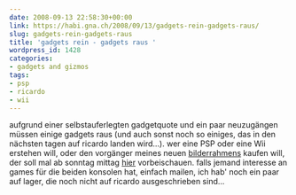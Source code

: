 ```yaml
---
date: 2008-09-13 22:58:30+00:00
link: https://habi.gna.ch/2008/09/13/gadgets-rein-gadgets-raus/
slug: gadgets-rein-gadgets-raus
title: 'gadgets rein - gadgets raus '
wordpress_id: 1428
categories:
- gadgets and gizmos
tags:
- psp
- ricardo
- wii
---
```


aufgrund einer selbstauferlegten gadgetquote und ein paar neuzugängen müssen einige gadgets raus (und auch sonst noch so einiges, das in den nächsten tagen auf ricardo landen wird...). wer eine PSP oder eine Wii erstehen will, oder den vorgänger meines neuen [bilderrahmens](https://habi.gna.ch/2008/09/09/gadget-2/) kaufen will, der soll mal ab sonntag mittag [hier](http://info.ricardo.ch/sxe) vorbeischauen. falls jemand interesse an games für die beiden konsolen hat, einfach mailen, ich hab' noch ein paar auf lager, die noch nicht auf ricardo ausgeschrieben sind...



